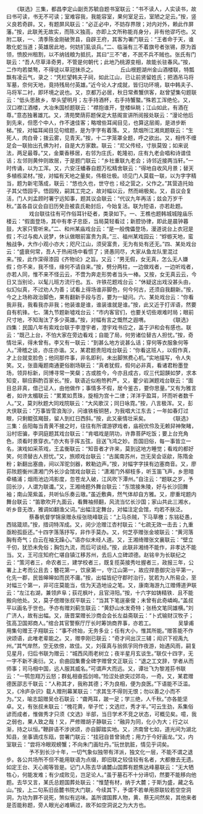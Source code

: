 <!-- { "loadSidebar": true } -->
　　《联选》三集，都昌李定山副贡苏毓自题书室联云：“书不读人，人实读书，故曰书可读，书无不可读；室难容我，我能容室，果何室足云，室陋之足云。”按，竖义良若奇辟。又，有题屏风联云：“必正必中，不妨存界限；对内对外，赖此作屏藩。”按，此联羌无故实，而陈义独高，亦即上文所称能肖身分，非有他谬巧也。又附二联，一、清季陈金刚破贺县，自辟王府，其客为署门联云：“王者命于天，谁敢化蛇当道；英雄居此地，何妨扪虱谈兵。”二、临淄有三不着旗号者张锡，原为首领，愤胶州租割，以不纳钱粮为抵抗，其曰“三不”者，不民不兵不贼也。张氏有门联云：“吾人尽草泽奇男，不管是何朝代；此地乃桃源变相，故能长驻春风。”按，二作均若桀骜，不得徒以草冠抹杀之。
　　
　　丘山根题湖州金山酒楼联，特瓢飘有凌云气，录之：“凭栏望韩夫子祠，如此江山，已让前贤留姓氏；把酒吊马将军墓，奈何天地，竟持残局付英雄。”近今论人才成就，皆归功环境，联中韩夫子、马将军二衬，即环境之说也。又，京都万必居，秋日常煮蟹供客，赵曾望集句题联云：“低头思赦乡，举头望明月；左手持酒杯，右手持蟹螯。”殊若工浑绝伦。又，汉口襟江酒楼，大冶朱国桢题联云：“襟抱谁开，登楼纵眺；江山如此，有酒在尊。”意态独著雄兀。又，清苑樊荫荪题保定大慈阁宣讲所阅报处联云：“漫论他后到先来，但愿个中人，作不速佳客；略增些耳闻目见，也算这层阁，是进步断梯。”按，对幅耳闻目见句绾题，是为字字有着落。又，禁烟所江湘岚题联云：“生死人，肉白骨；拨云雾，见青天。”按，十二字笼罩全题，呼之欲出。又，相传不缠足会一联抬出孔佛为衬，自是大方家数。联云：“尼父传经，寸肤莫毁；如来说法，两足最尊。”又，金粟香移居，右邻为庄氏，乾隆初，庄有九老会唱和诗谱佳话；左邻则黄仲则故居，于是题门联云：“乡社重联九老会；诗邻近接两当轩。”一时传诵，以为工浑。又，六安汪蟠春自题万松精舍联云：“得地自收风月景；替天多植栋梁材。”按，对幅有天地之量矣，伟极壮极。顷见门人莫载一联，以为字字精当，题为新宅落成，联云：“悠也久也，世守也；经之营之，父作之。”其营造托始子其父悟园乎。悟园殁，嗣其工完之，故对幅以云，然而峭极矣。又，县议会复活，门人刘孟顾时署宁远知事，题其议会联云：“代议九年再活；兹会万岁千秋。”盖各县议会自旧历癸丑被袁氏勒封后，今始复活。联为短语，亦若赴题。
　　
　　戏台联往往有可作俗耳针砭者，类录如下。一、王樵也题韩城城隍庙乐楼云：“假面登场，其中有孝子忠臣，当局莫轻看过；新腔协律，即此是晨钟暮鼓，大家只管听来。”二、和州某庙戏台云：“是一般傀儡登场，漫道说台上衣冠是假；不过与痴人说梦，休认做眼前富贵为真。”三、福州某戏园云：“蜉蝣天地，蛮触战争，大作小观小亦大；咫尺江山，须臾富贵，无为有处有还无。”四、某处戏台云：“盛衰何常，吾人于热闹场中看惯了；贤愚同尽，大家从鱼龙队里混过来。”按，此作深得漆园《齐物论》之旨。又云：“男无假，女无真，怎么无人嫌假；你不来，我不怪，缘何不请自来。”按，劈分两柱，一边做戏者，一边听戏者，亦若人同，惟不来不怪云云，不啻为奔走形势者当头一棒。又按，女无真云云，今日又当别论，以髦儿班方流行也。五、许铁花题戏台云：“休疑这出戏没甚头由，似幻似真，不过劝人为善；试看上得场谁非脚色，何今何古，还须自我翻新。”按，今之上场称政治脚色，果有翻新手段与否，要为一疑问。六、某处戏台云：“你看我非我，我看我亦非我；他装谁是谁，谁装谁就是谁。”按，此又近于打诨语，然要自有机锋。七、蒲九节题新墟戏台云：“市内客官们，也要关切些艰难时局；眼前尺寸地，不知淘汰了多少英雄。”按，对幅有言之慨然之遐喟。
　　
　　《联选》四集：民国八年有索戏台联于李澄宇者，澄宇戏书应之，盖于沪和会有感也。联云：“既己上台，不怕大家在旁边看戏；自能了局，何劳诸位替古人担忧。”按，奇情壮采，得未曾有。李又有一联云：“到甚么地方说甚么话；穿何等衣服象何等人。”滑稽之谈，亦庄亦谐。又，某君题贵阳戏台联云：“你看这班人，以假作真，才上台就变脸色；他同那件事，非名即利，未出脚煞费心机。”实地描写，令人失笑。又，张啬庵题南通更俗剧场联云：“真者犹假，假何必非真，看诸君粉墨登场，领异标新，同博寻常一笑粲；古或胜今，今亦且成古，叹三代韶韺如梦，求本知变，聊应斟酌百家长。”按，联语近似袍笏矜严。又，瞿少岩渊题戏台联云：“面目总非真，借己证人，由他做作；事情多不假，居今鉴古，要你思量。”又有为雅言者，如许太楣联云：“累累如贯珠，旋相为宫十二律；洋洋乎盈耳，环而听者数千人。”又，莫刘秋题大同戏院联云：“大风歌汉；同日咏霓。”按，八言极浑。又，彭大侠联云：“万事皆雪浪淘沙，问谁铁板铜琶，为我唱大江东去；一年如春灯过眼，只剩鲲弦羯鼓，留人到红日西斜。”按，此又豪情壮采矣。
　　
　　《联选》三集：岳阳每当青黄不接之时，往往有所谓游锣戏者，庙祝优伶及无赖舁神聚睹，沿村诳骗，李洞庭题其戏台联云：“肯唱戏是阴功，许靠菩萨吃饭；要上台充角色，须看时景穿衣。”亦大有手挥五弦，目送飞鸿之妙。吾国旧俗，每一事皆立一名，演戏如采茶戏，王孟衡联云：“知音者才许来，莫到这地方睡觉；看戏的都好笑，何须替古人担忧。”又，旅顺戏台联云：“古属南苏州，岂无吴会讴歈，陈隋金粉；新翻出塞曲，间以浑驼剑器，敕勒边声。”按，对幅字字挟有边塞商音。又，廖荪陔题衡州潇湘门外长沙会馆戏台联云：“潇湘门外柳枝多，听玉笛飞声，乡思暗牵橘浦；烟雨池边鸿影度，忽苍龙入破，江风吹下潭州。”自注云：“题联之岁，予回长沙，人谓为联谶。”又，王湘绮题外舞台联云：“东馆接朱陵，好与长沙回舞袖；南山笼紫盖，共听仙乐奏云璈。”虽近敷典，然气体却自方雅。又，廖重垞题内舞台联云：“笛歌吹开九面云，看舞袖频翻，风流当忆长沙国；家山共此三湘水，听乡音无改，雅调如翻渔父词。”出幅注定舞台，对幅注定会馆，均若不肤泛。
　　
　　蔡春帆督学锦泉赠永绥张晓峰联云：“上马杀贼，下马草檄；东铭砭愚，西铭箴顽。”按，措词特浑成。又，闵少沧赠江杏村联云：“七疏无效一击去；九重亟盼孤臣还。”十四字落落抒写，非作手莫办。又，何芝亭赠张金坡联云：“黄河落胸有奇气；白云在袖无躁心。”语亦似未经人道。又，王湘绮赠张文襄联云：“壁立千仞，犹恐未免俗；胸包九流，而后可谈经。”按，此联非湘绮不能作，非孝达不能当。又，王可庄知府仁堪自镇江移苏州，去后人立碑颂德。赵铭辛为长联纪之云：“策河者三，命农者三，建学校者三，既复揽英接秀吐握者三，政报三年，公署上上考而公且去；簪花第一，饮泉第一，守江山第一，故应捍患御灾治平第一，化先一郡，民皆皞皞如而民不庸。”按，出幅皆纪守郡时治行，犹若为人所易企，至对幅三个第一，非可庄莫能当，信为天造地设之笔。又，康南海游九江赠傅道尹联云：“左江右湖，兼领庐阜；荻花枫叶，且官浔阳。”按，十六字如铸精铁．且不能搬向他处。又，莫子偲赠张叔平联云：“当其下笔逞豪俊；未曾有此奇嶙峋。”盖叔平以画名于世也。予亦有赠刘蓟生联云：“黄舒山水发奇特；张杨文笔同雄横。”刘广济人，故有出幅。又，唐晋棠赠长沙商会会长左益斋联云：“卜式输财汉牧子；弦高卫国郑商人。”绾合其官警察厅厅长时筹饷商界事，亦若工。
　　
　　吴挚甫用集句赠王子翔联云：“事不终始，无务多业；任有大小，惟其所能。”赠答能不作谀颂语，此唯老辈能之。又，赠李刚已联云：“奇才间出汉三辅；闳识下视禹九州。”其气岸然，空无依傍，故佳。又，刘葆真与翁佩孚同作夜游，始遇风雨，嗣复见星月，归后书联为赠云：“城西风雨老树立；夜半星月玄谈生。”联仅十四字，无一字不新不奥衍。又，俞曲园集曹全碑字赠曾文正联云：“退之工文辞，学者从而师事；司马相中国，远人服其威名。”可谓声大而远。又，谭壮飞为黎溎荪书联云：“一鹗忽翔万云怒；群虬相奋孤剑啼。”险涩处欲突过郊岛，一奇。又，某君赠德医邵志千联云：“人称其才，我称其德；不为良相，便为良医。”下语能不泛滥。又，《冷庐杂识》载人赠刑幕某联云：“求其生不得则无恨；勿以善之小而不为。”又，喻志韶赠吴仓石联云：“聋两耳，跛一足；学三绝，人千秋。”亦各能坚卓。又，有张叔未联云：“槐花黄，举子忙；文选烂，秀才半。”可云生劲，系集俗谚而成者，惟做秀才只须《文选》半部，当日学术不竞之状态，可概见矣。噫，我之弱也，果人致之哉！又，严修赠胡子静联云：“融异为同，化小为大；行之以渐，持之以恒。”鞭辟语不涉谀颂，亦自脚踏实地。又，济南曾七如，道光间为湖北知县，坐事谪戍东瓯，尝署门联云：“挂冠自昔曾骑虎；用力于今好画龙。”又，内室联云：“尝将冷眼观螃蟹；不向朱门画牡丹。”玩世肮脏，情见乎词矣。
　　
　　予不到长沙十年，一切气象似独带有洋派，独文化一层，不能不谓之退步。各公共场所不但不能用联语为点缀，即旧联之较佳较有名者，大都撤去无遗。如定王台、天心阁等皆是。记门人陈去华诵麓山国葬有题焦达峰墓联云：“无大牺牲心，何能发难；有少成败见，岂足论人。”虽于墓石不十分谛切，然要不能移向他题。去华又言，某氏总题国葬处联云：“惟楚有材，纳于大麓；于斯为盛，藏之名山。”按，上二句系旧岳麓书院大门联，今续其下，予谓不若单用原联较若空空洞洞，为功为罪不说死，煞似有远味。盖所谓国葬人物，黄、蔡无间然矣，其他来者是否能称题，旁人眼光必难瞒过，故不如空洞说之为大方也。
　　
